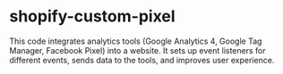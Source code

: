 # shopify-custom-pixel
This code integrates analytics tools (Google Analytics 4, Google Tag Manager, Facebook Pixel) into a website. It sets up event listeners for different events, sends data to the tools, and improves user experience.
